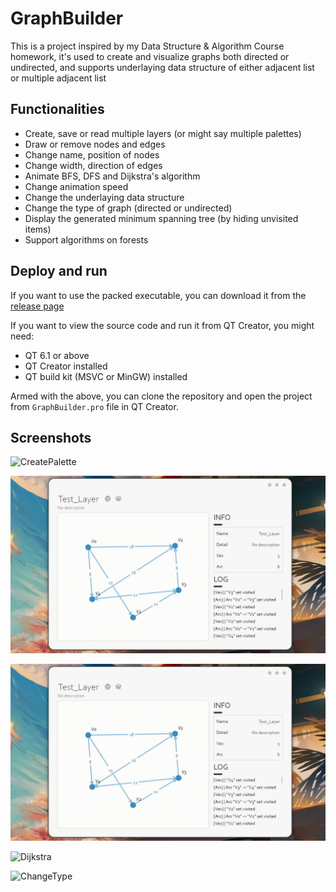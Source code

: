 # GraphBuilder

This is a project inspired by my Data Structure & Algorithm Course homework, it's used to create and visualize graphs both directed or undirected, and supports underlaying data structure of either adjacent list or multiple adjacent list

## Functionalities

- Create, save or read multiple layers (or might say multiple palettes)
- Draw or remove nodes and edges
- Change name, position of nodes
- Change width, direction of edges
- Animate BFS, DFS and Dijkstra's algorithm
- Change animation speed
- Change the underlaying data structure
- Change the type of graph (directed or undirected)
- Display the generated minimum spanning tree (by hiding unvisited items)
- Support algorithms on forests

## Deploy and run

If you want to use the packed executable, you can download it from the [release page](https://github.com/Linloir/GraphBuilder/releases)

If you want to view the source code and run it from QT Creator, you might need:

- QT 6.1 or above
- QT Creator installed
- QT build kit (MSVC or MinGW) installed

Armed with the above, you can clone the repository and open the project from `GraphBuilder.pro` file in QT Creator.

## Screenshots

![CreatePalette](screenshots/CreatePalette.gif)

![BFS](screenshots/BFS.gif)

![DFS](screenshots/DFS.gif)

![Dijkstra](screenshots/Dijkstra.gif)

![ChangeType](screenshots/ChangeType.gif)